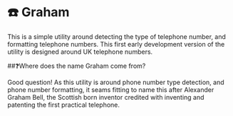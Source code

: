 # ☎️ Graham

This is a simple utility around detecting the type of telephone number, and formatting telephone numbers. This first early development version of the utility is designed around UK telephone numbers.

##❓Where does the name Graham come from?

Good question! As this utility is around phone number type detection, and phone number formatting, it seams fitting to name this after Alexander Graham Bell, the Scottish born inventor credited with inventing and patenting the first practical telephone.
